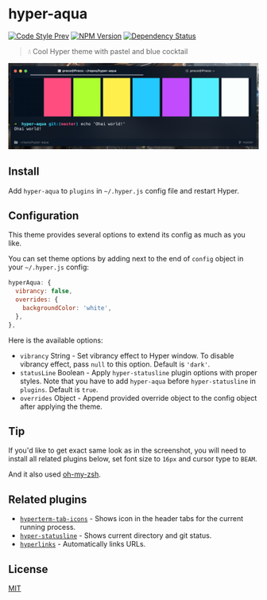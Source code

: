 # hyper-aqua

[![Code Style Prev](https://img.shields.io/badge/code%20style-prev-32c8fc.svg)](https://github.com/preco21/eslint-config-prev)
[![NPM Version](https://img.shields.io/npm/v/hyper-aqua.svg)](https://www.npmjs.com/package/hyper-aqua)
[![Dependency Status](https://dependencyci.com/github/preco21/hyper-aqua/badge)](https://dependencyci.com/github/preco21/hyper-aqua)

> :droplet: Cool Hyper theme with pastel and blue cocktail

![screenshot](media/screenshot.png)

## Install

Add `hyper-aqua` to `plugins` in `~/.hyper.js` config file and restart Hyper.

## Configuration

This theme provides several options to extend its config as much as you like.

You can set theme options by adding next to the end of `config` object in your `~/.hyper.js` config:

```javascript
hyperAqua: {
  vibrancy: false,
  overrides: {
    backgroundColor: 'white',
  },
},
```

Here is the available options:

* `vibrancy` String - Set vibrancy effect to Hyper window. To disable vibrancy effect, pass `null` to this option. Default is `'dark'`.
* `statusLine` Boolean - Apply `hyper-statusline` plugin options with proper styles. Note that you have to add `hyper-aqua` before `hyper-statusline` in `plugins`. Default is `true`.
* `overrides` Object - Append provided override object to the config object after applying the theme.

## Tip

If you'd like to get exact same look as in the screenshot, you will need to install all related plugins below, set font size to `16px` and cursor type to `BEAM`.

And it also used [oh-my-zsh](https://github.com/robbyrussell/oh-my-zsh).

## Related plugins

* [`hyperterm-tab-icons`](https://github.com/dfrankland/hyper-tab-icons) - Shows icon in the header tabs for the current running process.
* [`hyper-statusline`](https://github.com/henrikdahl/hyper-statusline) - Shows current directory and git status.
* [`hyperlinks`](https://github.com/zeit/hyperlinks) - Automatically links URLs.

## License

[MIT](https://preco.mit-license.org/)

